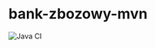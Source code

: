 # bank-zbozowy-mvn

![Java CI](https://github.com/kuba2k2/bank-zbozowy-mvn/actions/workflows/ci.yml/badge.svg)
